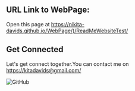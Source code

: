 
## URL Link to WebPage:
Open this page at <https://nikita-davids.github.io/WebPage/)/ReadMeWebsiteTest/>

## Get Connected 
Let's get connect together.You can contact me on <https://kitadavids@gmail.com/>

![GitHub](https://github.com/Nikita-Davids/WebPage/assets/101563505/645c7ce4-d1e7-467c-a9ff-c19775868db1)








